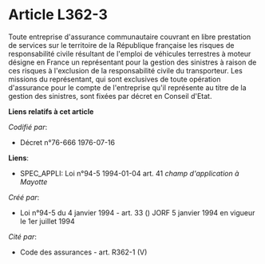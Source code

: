 # Article L362-3

Toute entreprise d'assurance communautaire couvrant en libre prestation de services sur le territoire de la République
française les risques de responsabilité civile résultant de l'emploi de véhicules terrestres à moteur désigne en France un
représentant pour la gestion des sinistres à raison de ces risques à l'exclusion de la responsabilité civile du transporteur.
Les missions du représentant, qui sont exclusives de toute opération d'assurance pour le compte de l'entreprise qu'il
représente au titre de la gestion des sinistres, sont fixées par décret en Conseil d'Etat.

**Liens relatifs à cet article**

_Codifié par_:

  - Décret n°76-666 1976-07-16

**Liens**:

  - SPEC_APPLI: Loi n°94-5 1994-01-04 art. 41 *champ d'application à Mayotte*

_Créé par_:

  - Loi n°94-5 du 4 janvier 1994 - art. 33 () JORF 5 janvier 1994 en vigueur le 1er juillet 1994

_Cité par_:

  - Code des assurances - art. R362-1 (V)
